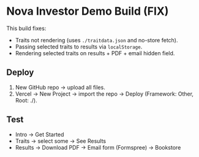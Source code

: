 # Nova Investor Demo Build (FIX)

This build fixes:
- Traits not rendering (uses `./traitdata.json` and no-store fetch).
- Passing selected traits to results via `localStorage`.
- Rendering selected traits on results + PDF + email hidden field.

## Deploy
1) New GitHub repo → upload all files.
2) Vercel → New Project → import the repo → Deploy (Framework: Other, Root: ./).

## Test
- Intro → Get Started
- Traits → select some → See Results
- Results → Download PDF → Email form (Formspree) → Bookstore
